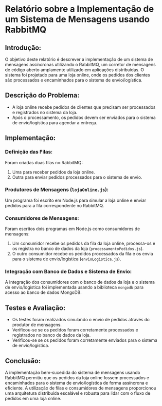 # Relatório sobre a Implementação de um Sistema de Mensagens usando RabbitMQ

## Introdução:
O objetivo deste relatório é descrever a implementação de um sistema de mensagens assíncronas utilizando o RabbitMQ, um corretor de mensagens de código aberto amplamente utilizado em aplicações distribuídas. O sistema foi projetado para uma loja online, onde os pedidos dos clientes são processados e encaminhados para o sistema de envio/logística.

## Descrição do Problema:
- A loja online recebe pedidos de clientes que precisam ser processados e registrados no sistema da loja.
- Após o processamento, os pedidos devem ser enviados para o sistema de envio/logística para agendar a entrega.

## Implementação:

### Definição das Filas:
Foram criadas duas filas no RabbitMQ:
1. Uma para receber pedidos da loja online.
2. Outra para enviar pedidos processados para o sistema de envio.

### Produtores de Mensagens (`lojaOnline.js`):
Um programa foi escrito em Node.js para simular a loja online e enviar pedidos para a fila correspondente no RabbitMQ.

### Consumidores de Mensagens:
Foram escritos dois programas em Node.js como consumidores de mensagens:
1. Um consumidor recebe os pedidos da fila da loja online, processa-os e os registra no banco de dados da loja (`processamentoPedidos.js`).
2. O outro consumidor recebe os pedidos processados da fila e os envia para o sistema de envio/logística (`envioLogistica.js`).

### Integração com Banco de Dados e Sistema de Envio:
A integração dos consumidores com o banco de dados da loja e o sistema de envio/logística foi implementada usando a biblioteca `mongodb` para acesso ao banco de dados MongoDB.

## Testes e Avaliação:
- Os testes foram realizados simulando o envio de pedidos através do produtor de mensagens.
- Verificou-se se os pedidos foram corretamente processados e registrados no banco de dados da loja.
- Verificou-se se os pedidos foram corretamente enviados para o sistema de envio/logística.

## Conclusão:
A implementação bem-sucedida do sistema de mensagens usando RabbitMQ permitiu que os pedidos da loja online fossem processados e encaminhados para o sistema de envio/logística de forma assíncrona e eficiente. A utilização de filas e consumidores de mensagens proporcionou uma arquitetura distribuída escalável e robusta para lidar com o fluxo de pedidos em uma loja online.
